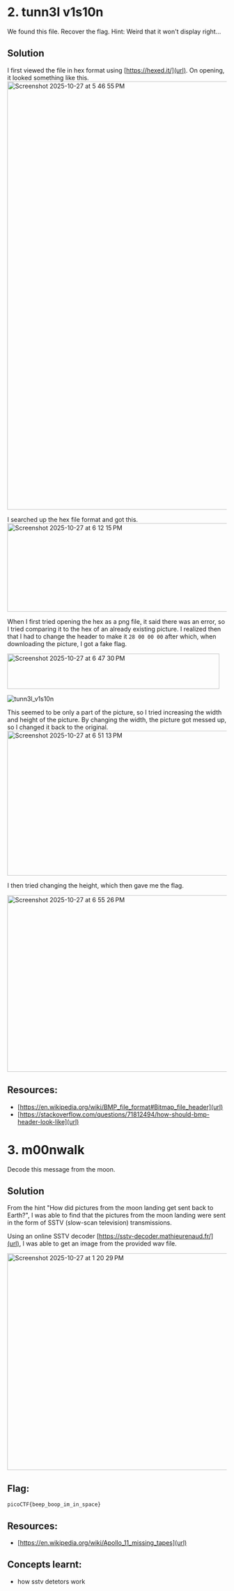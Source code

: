 # 2. tunn3l v1s10n

We found this file. Recover the flag.
Hint: Weird that it won't display right...

## Solution 
I first viewed the file in hex format using [https://hexed.it/](url). On opening, it looked something like this. 
<img width="1512" height="982" alt="Screenshot 2025-10-27 at 5 46 55 PM" src="https://github.com/user-attachments/assets/345412cd-97d8-4fd4-aad0-9ec437f699f7" />

I searched up the hex file format and got this.
<img width="549" height="203" alt="Screenshot 2025-10-27 at 6 12 15 PM" src="https://github.com/user-attachments/assets/36e69fc4-291d-41ed-8574-27468839fb0d" />

When I first tried opening the hex as a png file, it said there was an error, so I tried comparing it to the hex of an already existing picture. 
I realized then that I had to change the header to make it ```28 00 00 00``` after which, when downloading the picture, I got a fake flag. 

<img width="487" height="81" alt="Screenshot 2025-10-27 at 6 47 30 PM" src="https://github.com/user-attachments/assets/f09cd547-71b5-4f48-998a-6b41b90fc2b7" />

![tunn3l_v1s10n](https://github.com/user-attachments/assets/fdae12cc-7320-4c3a-9656-f832f7088b8a)

This seemed to be only a part of the picture, so I tried increasing the width and height of the picture. 
By changing the width, the picture got messed up, so I changed it back to the original. 
<img width="1131" height="332" alt="Screenshot 2025-10-27 at 6 51 13 PM" src="https://github.com/user-attachments/assets/f5ca0c48-796e-4dd1-89dd-7d2809122052" />

I then tried changing the height, which then gave me the flag. 

<img width="1086" height="405" alt="Screenshot 2025-10-27 at 6 55 26 PM" src="https://github.com/user-attachments/assets/1cdf82fe-4c70-452b-8953-b166aaa386cf" />


## Resources:
- [https://en.wikipedia.org/wiki/BMP_file_format#Bitmap_file_header](url)
- [https://stackoverflow.com/questions/71812494/how-should-bmp-header-look-like](url)

# 3. m00nwalk

Decode this message from the moon.

## Solution
From the hint "How did pictures from the moon landing get sent back to Earth?", I was able to find that the pictures from the moon landing were sent in the form of SSTV (slow-scan television) transmissions. 

Using an online SSTV decoder [https://sstv-decoder.mathieurenaud.fr/](url), I was able to get an image from the provided wav file.

<img width="673" height="497" alt="Screenshot 2025-10-27 at 1 20 29 PM" src="https://github.com/user-attachments/assets/2f0b2864-07b1-44d3-94f3-3a1b0edf22bd" />

## Flag:
```
picoCTF{beep_boop_im_in_space}
```

## Resources:
- [https://en.wikipedia.org/wiki/Apollo_11_missing_tapes](url)

## Concepts learnt: 
- how sstv detetors work 
